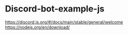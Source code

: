# Discord-bot-example-js
https://discord.js.org/#/docs/main/stable/general/welcome
https://nodejs.org/en/download/
